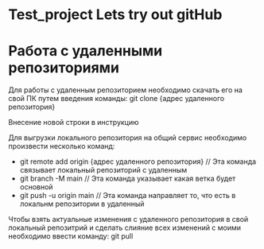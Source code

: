 # Test_project Lets try out gitHub

# Работа с удаленными репозиториями
Для работы с удаленным репозиторием необходимо скачать его на свой ПК путем введения команды:
git clone {адрес удаленного репозитория}

Внесение новой строки в инструкцию

Для выгрузки локального репозитория на общий сервис необходимо произвести несколько команд:
+ git remote add origin {адрес удаленного репозитория} // Эта команда связывает локальный репозиторий с удаленным
+ git branch -M main // Эта команда указывает какая ветка будет основной
+ git push -u origin main // Эта команда направляет то, что есть в локальнм репозитории в удаленный

Чтобы взять актуальные изменения с удаленного репозитория в свой локальный репозитрий и сделать слияние всех изменений с моими необходимо ввести команду:
git pull